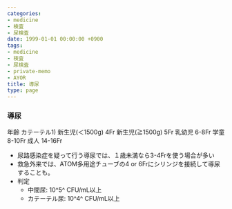 ```yaml
---
categories:
- medicine
- 検査
- 尿検査
date: 1999-01-01 00:00:00 +0900
tags:
- medicine
- 検査
- 尿検査
- private-memo
- AYOR
title: 導尿
type: page
---
```


### 導尿

年齢 カテーテル1)
新生児(＜1500g) 4Fr
新生児(≧1500g) 5Fr
乳幼児 6-8Fr
学童 8-10Fr
成人 14-16Fr

- 尿路感染症を疑って行う導尿では、１歳未満なら3-4Frを使う場合が多い
- 救急外来では、ATOM多用途チューブの4 or
    6Frにシリンジを接続して導尿することも。
- 判定
  - 中間尿: 10^5^ CFU/mL以上
  - カテーテル尿: 10^4^ CFU/mL以上

[^1]: 小児臨床検査ガイド
